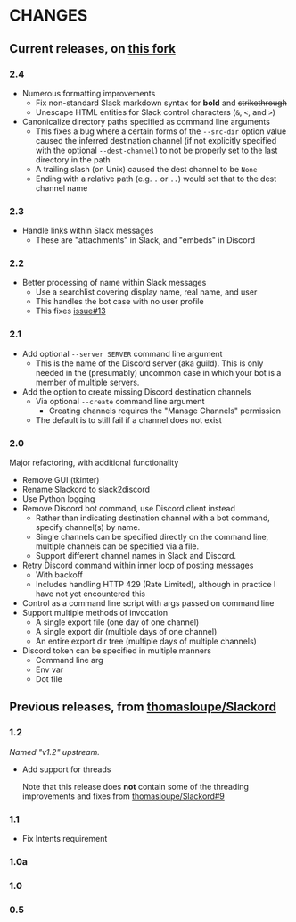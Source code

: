 # CHANGES

## Current releases, on [this fork](https://github.com/richfromm/slack2discord)

### 2.4

* Numerous formatting improvements
    * Fix non-standard Slack markdown syntax for **bold** and
      ~~strikethrough~~
    * Unescape HTML entities for Slack control characters (`&`, `<`,
      and `>`)
* Canonicalize directory paths specified as command line arguments
    * This fixes a bug where a certain forms of the `--src-dir` option
      value caused the inferred destination channel (if not explicitly
      specified with the optional `--dest-channel`) to not be properly
      set to the last directory in the path
    * A trailing slash (on Unix) caused the dest channel to be `None`
    * Ending with a relative path (e.g. `.` or `..`) would set that to
      the dest channel name

### 2.3

* Handle links within Slack messages
    * These are "attachments" in Slack, and "embeds" in Discord

### 2.2

* Better processing of name within Slack messages
    * Use a searchlist covering display name, real name, and user
    * This handles the bot case with no user profile
    * This fixes
      [issue#13](https://github.com/richfromm/slack2discord/issues/13)

### 2.1

* Add optional `--server SERVER` command line argument
    * This is the name of the Discord server (aka guild). This is only
      needed in the (presumably) uncommon case in which your bot is a
      member of multiple servers.
* Add the option to create missing Discord destination channels
    * Via optional `--create` command line argument
        * Creating channels requires the "Manage Channels" permission
    * The default is to still fail if a channel does not exist

### 2.0

Major refactoring, with additional functionality

* Remove GUI (tkinter)
* Rename Slackord to slack2discord
* Use Python logging
* Remove Discord bot command, use Discord client instead
    * Rather than indicating destination channel with a bot command,
      specify channel(s) by name.
    * Single channels can be specified directly on the command line,
      multiple channels can be specified via a file.
    * Support different channel names in Slack and Discord.
* Retry Discord command within inner loop of posting messages
    * With backoff
    * Includes handling HTTP 429 (Rate Limited), although in practice
      I have not yet encountered this
* Control as a command line script with args passed on command line
* Support multiple methods of invocation
    * A single export file (one day of one channel)
    * A single export dir (multiple days of one channel)
    * An entire export dir tree (multiple days of multiple channels)
* Discord token can be specified in multiple manners
    * Command line arg
    * Env var
    * Dot file

## Previous releases, from [thomasloupe/Slackord](https://github.com/thomasloupe/Slackord)

### 1.2

_Named "v1.2" upstream._

* Add support for threads

  Note that this release does **not** contain some of the threading improvements
  and fixes from [thomasloupe/Slackord#9](https://github.com/thomasloupe/Slackord/pull/9)

### 1.1

* Fix Intents requirement

### 1.0a

### 1.0

### 0.5
